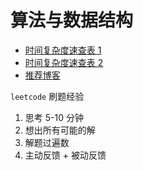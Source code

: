 # 算法与数据结构

- [时间复杂度速查表 1](https://www.bigocheatsheet.com/)
- [时间复杂度速查表 2](https://liam.page/2016/06/20/big-O-cheat-sheet/)
- [推荐博客](https://alleniverson.gitbooks.io/data-structure-and-algorithms/)

`leetcode` 刷题经验

1. 思考 5-10 分钟
2. 想出所有可能的解
3. 解题过遍数
4. 主动反馈 + 被动反馈
